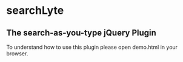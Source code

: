 searchLyte
==========

The search-as-you-type jQuery Plugin
------------------------------------

To understand how to use this plugin please open demo.html in your browser.
